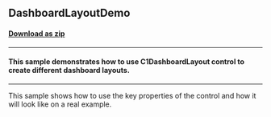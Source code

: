 ## DashboardLayoutDemo
#### [Download as zip](https://grapecity.github.io/DownGit/#/home?url=https://github.com/GrapeCity/ComponentOne-WinForms-Samples/tree/master/NetFramework\DashboardLayout\CS\DashboardLayoutDemo)
____
#### This sample demonstrates how to use C1DashboardLayout control to create different dashboard layouts. 
____
This sample shows how to use the key properties of the control and how it will look like on a real example. 